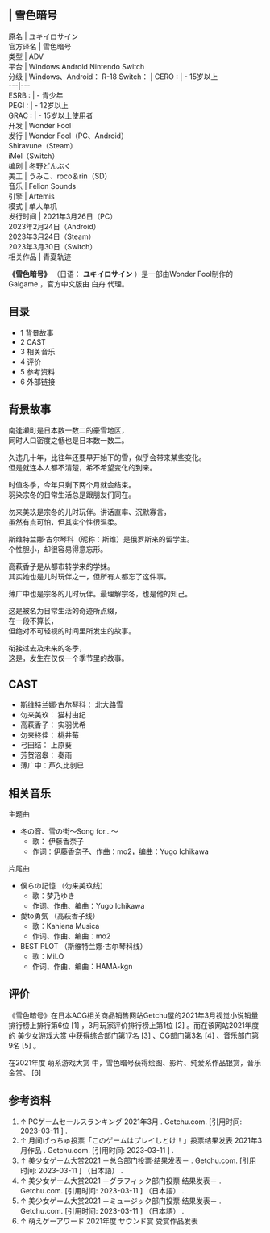 |  雪色暗号  
---  
原名  |  ユキイロサイン   
官方译名  |  雪色暗号   
类型  |  ADV   
平台  |  Windows  Android  Nintendo Switch   
分级  |  Windows、Android：  R-18  Switch：  |  CERO  :  |  \- 15岁以上   
---|---  
ESRB  :  |  \- 青少年   
PEGI  :  |  \- 12岁以上   
GRAC  :  |  \- 15岁以上使用者   
开发  |  Wonder Fool   
发行  |  Wonder Fool（PC、Android）   
Shiravune（Steam）  
iMel（Switch）  
编剧  |  冬野どんぶく   
美工  |  うみこ、roco＆rin（SD）   
音乐  |  Felion Sounds   
引擎  |  Artemis   
模式  |  单人单机   
发行时间  |  2021年3月26日（PC）   
2023年2月24日（Android）  
2023年3月24日（Steam）  
2023年3月30日（Switch）  
相关作品  |  青夏轨迹   
  
**《雪色暗号》** （日语：  **ユキイロサイン** ）是一部由Wonder Fool制作的  Galgame  ，官方中文版由  白舟  代理。

##  目录

  * 1  背景故事 
  * 2  CAST 
  * 3  相关音乐 
  * 4  评价 
  * 5  参考资料 
  * 6  外部链接 

##  背景故事

南逢濑町是日本数一数二的豪雪地区，  
同时人口密度之低也是日本数一数二。  
  
久违几十年，比往年还要早开始下的雪，似乎会带来某些变化。  
但是就连本人都不清楚，希不希望变化的到来。  
  
时值冬季，今年只剩下两个月就会结束。  
羽染宗冬的日常生活总是跟朋友们同在。  
  
勿来美玖是宗冬的儿时玩伴。讲话直率、沉默寡言，  
虽然有点可怕，但其实个性很温柔。  
  
斯维特兰娜·古尔琴科（昵称：斯维）是俄罗斯来的留学生。  
个性胆小，却很容易得意忘形。  
  
高萩香子是从都市转学来的学妹。  
其实她也是儿时玩伴之一，但所有人都忘了这件事。  
  
薄广中也是宗冬的儿时玩伴。最理解宗冬，也是他的知己。  
  
这是被名为日常生活的奇迹所点缀，  
在一段不算长，  
但绝对不可轻视的时间里所发生的故事。  
  
衔接过去及未来的冬季，  
这是，发生在仅仅一个季节里的故事。

##  CAST

  * 斯维特兰娜·古尔琴科：  北大路雪 
  * 勿来美玖：  猫村由纪 
  * 高萩香子：  实羽优希 
  * 勿来柊佳：  桃井莓 
  * 弓田结：  上原葵 
  * 芳贺沼皋：  奏雨 
  * 薄广中：芦久比剥巳 

##  相关音乐

主题曲

  * 冬の音、雪の街～Song for...～ 
    * 歌：  伊藤香奈子 
    * 作词：伊藤香奈子、作曲：mo2，编曲：Yugo Ichikawa 

片尾曲

  * 僕らの記憶  （勿来美玖线） 
    * 歌：梦乃ゆき 
    * 作词、作曲、编曲：Yugo Ichikawa 
  * 愛to勇気  （高萩香子线） 
    * 歌：Kahiena Musica 
    * 作词、作曲、编曲：mo2 
  * BEST PLOT  （斯维特兰娜·古尔琴科线） 
    * 歌：MiLO 
    * 作词、作曲、编曲：HAMA-kgn 

##  评价

《雪色暗号》在日本ACG相关商品销售网站Getchu屋的2021年3月视觉小说销量排行榜上排行第6位  [1]  ，3月玩家评价排行榜上第1位  [2]
。而在该网站2021年度的  美少女游戏大赏  中获得综合部门第17名  [3]  、CG部门第3名  [4]  、音乐部门第9名  [5]  。

在2021年度  萌系游戏大赏  中，雪色暗号获得绘图、影片、纯爱系作品银赏，音乐金赏。  [6]

##  参考资料

  1. ↑  PCゲームセールスランキング 2021年3月  . Getchu.com.  [引用时间:  2023-03-11  ]  . 
  2. ↑  月间げっちゅ投票「このゲームはプレイしとけ！」投票结果发表 2021年3月作品  . Getchu.com.  [引用时间:  2023-03-11  ]  . 
  3. ↑  美少女ゲーム大赏2021 －总合部门投票·结果发表－  . Getchu.com.  [引用时间:  2023-03-11  ]  （日本語）  . 
  4. ↑  美少女ゲーム大赏2021 －グラフィック部门投票·结果发表－  . Getchu.com.  [引用时间:  2023-03-11  ]  （日本語）  . 
  5. ↑  美少女ゲーム大赏2021 －ミュージック部门投票·结果发表－  . Getchu.com.  [引用时间:  2023-03-11  ]  （日本語）  . 
  6. ↑  萌えゲーアワード 2021年度 サウンド赏 受赏作品发表 